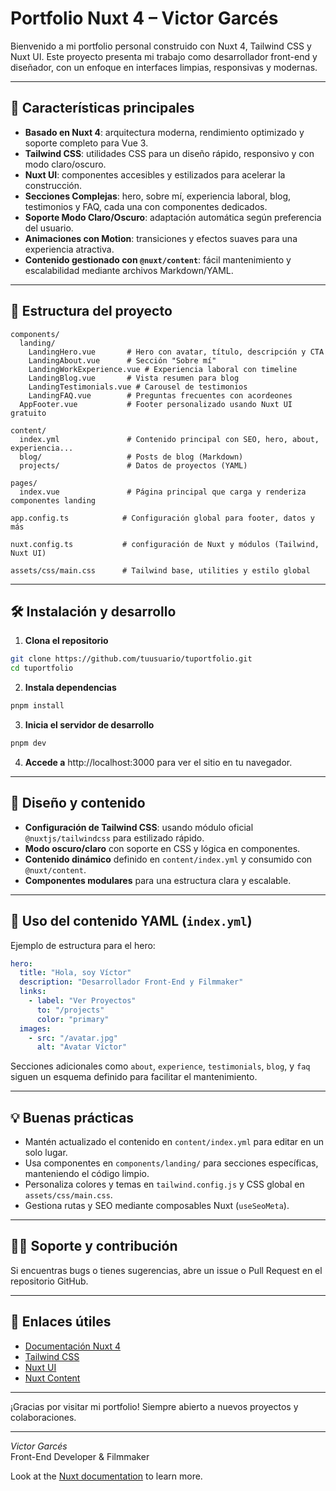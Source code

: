 # Portfolio Nuxt 4 – Victor Garcés

Bienvenido a mi portfolio personal construido con Nuxt 4, Tailwind CSS y Nuxt UI. Este proyecto presenta mi trabajo como desarrollador front-end y diseñador, con un enfoque en interfaces limpias, responsivas y modernas.  

***

## 🚀 Características principales

- **Basado en Nuxt 4**: arquitectura moderna, rendimiento optimizado y soporte completo para Vue 3.  
- **Tailwind CSS**: utilidades CSS para un diseño rápido, responsivo y con modo claro/oscuro.  
- **Nuxt UI**: componentes accesibles y estilizados para acelerar la construcción.  
- **Secciones Complejas**: hero, sobre mí, experiencia laboral, blog, testimonios y FAQ, cada una con componentes dedicados.  
- **Soporte Modo Claro/Oscuro**: adaptación automática según preferencia del usuario.  
- **Animaciones con Motion**: transiciones y efectos suaves para una experiencia atractiva.  
- **Contenido gestionado con `@nuxt/content`**: fácil mantenimiento y escalabilidad mediante archivos Markdown/YAML.  

***

## 📂 Estructura del proyecto

```
components/
  landing/
    LandingHero.vue       # Hero con avatar, título, descripción y CTA
    LandingAbout.vue      # Sección "Sobre mí"
    LandingWorkExperience.vue # Experiencia laboral con timeline
    LandingBlog.vue       # Vista resumen para blog
    LandingTestimonials.vue # Carousel de testimonios
    LandingFAQ.vue        # Preguntas frecuentes con acordeones
  AppFooter.vue           # Footer personalizado usando Nuxt UI gratuito

content/
  index.yml               # Contenido principal con SEO, hero, about, experiencia...
  blog/                   # Posts de blog (Markdown)
  projects/               # Datos de proyectos (YAML)

pages/
  index.vue               # Página principal que carga y renderiza componentes landing

app.config.ts            # Configuración global para footer, datos y más

nuxt.config.ts           # configuración de Nuxt y módulos (Tailwind, Nuxt UI)

assets/css/main.css      # Tailwind base, utilities y estilo global
```

***

## 🛠️ Instalación y desarrollo

1. **Clona el repositorio**

```bash
git clone https://github.com/tuusuario/tuportfolio.git
cd tuportfolio
```

2. **Instala dependencias**

```bash
pnpm install
```

3. **Inicia el servidor de desarrollo**

```bash
pnpm dev
```

4. **Accede a** http://localhost:3000 para ver el sitio en tu navegador.

***

## 🎨 Diseño y contenido

- **Configuración de Tailwind CSS**: usando módulo oficial `@nuxtjs/tailwindcss` para estilizado rápido.  
- **Modo oscuro/claro** con soporte en CSS y lógica en componentes.  
- **Contenido dinámico** definido en `content/index.yml` y consumido con `@nuxt/content`.  
- **Componentes modulares** para una estructura clara y escalable.

***

## 📄 Uso del contenido YAML (`index.yml`)

Ejemplo de estructura para el hero:

```yaml
hero:
  title: "Hola, soy Víctor"
  description: "Desarrollador Front-End y Filmmaker"
  links:
    - label: "Ver Proyectos"
      to: "/projects"
      color: "primary"
  images:
    - src: "/avatar.jpg"
      alt: "Avatar Víctor"
```

Secciones adicionales como `about`, `experience`, `testimonials`, `blog`, y `faq` siguen un esquema definido para facilitar el mantenimiento.

***

## 💡 Buenas prácticas

- Mantén actualizado el contenido en `content/index.yml` para editar en un solo lugar.  
- Usa componentes en `components/landing/` para secciones específicas, manteniendo el código limpio.  
- Personaliza colores y temas en `tailwind.config.js` y CSS global en `assets/css/main.css`.  
- Gestiona rutas y SEO mediante composables Nuxt (`useSeoMeta`).

***

## 🙋‍♂️ Soporte y contribución

Si encuentras bugs o tienes sugerencias, abre un issue o Pull Request en el repositorio GitHub.

***

## 🔗 Enlaces útiles

- [Documentación Nuxt 4](https://v4.nuxtjs.org)  
- [Tailwind CSS](https://tailwindcss.com)  
- [Nuxt UI](https://ui.nuxtjs.org)  
- [Nuxt Content](https://content.nuxtjs.org)

***

¡Gracias por visitar mi portfolio! Siempre abierto a nuevos proyectos y colaboraciones.

***

*Victor Garcés*  
Front-End Developer & Filmmaker

Look at the [Nuxt documentation](https://nuxt.com/docs/getting-started/introduction) to learn more.
